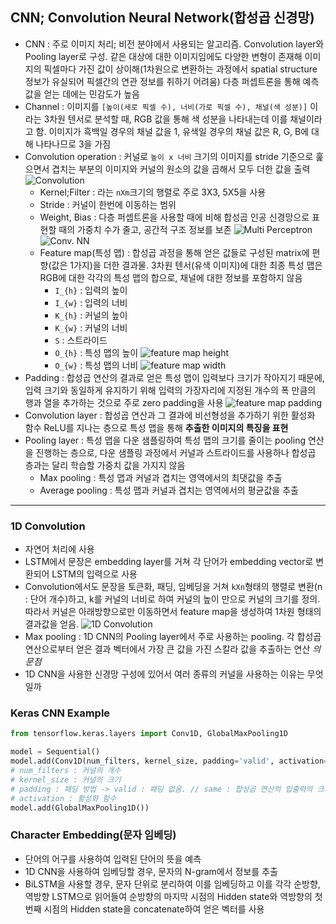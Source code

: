 ## CNN; Convolution Neural Network(합성곱 신경망)
- CNN : 주로 이미지 처리; 비전 분야에서 사용되는 알고리즘. Convolution layer와 Pooling layer로 구성. 같은 대상에 대한 이미지임에도 다양한 변형이 존재해 이미지의 픽셀마다 가진 값이 상이해(1차원으로 변환하는 과정에서 spatial structure 정보가 유실되어 픽셀간의 연관 정보를 취하기 어려움) 다층 퍼셉트론을 통해 예측값을 얻는 데에는 민감도가 높음
- Channel : 이미지를 `[높이(세로 픽셀 수), 너비(가로 픽셀 수), 채널(색 성분)]` 이라는 3차원 텐서로 분석할 때, RGB 값을 통해 색 성분을 나타내는데 이를 채널이라고 함. 이미지가 흑백일 경우의 채널 값을 1, 유색일 경우의 채널 값은 R, G, B에 대해 나타나므로 3을 가짐
- Convolution operation : 커널로 `높이 x 너비` 크기의 이미지를 stride 기준으로 훑으면서 겹치는 부분의 이미지와 커널의 원소의 값을 곱해서 모두 더한 값을 출력 ![Convolution](./img/convolution.jpg)
    * Kernel;Filter : 라는 `nXm`크기의 행렬로 주로 3X3, 5X5을 사용
    * Stride : 커널이 한번에 이동하는 범위
    * Weight, Bias : 다층 퍼셉트론을 사용할 때에 비해 합성곱 인공 신경망으로 표현할 때의 가중치 수가 줄고, 공간적 구조 정보를 보존 ![Multi Perceptron](./img/img_multi_perceptron.jpg) ![Conv. NN](./img/img_conv.jpg)
    * Feature map(특성 맵) : 합성곱 과정을 통해 얻은 값들로 구성된 matrix에 편향(값은 1가지)을 더한 결과물. 3차원 텐서(유색 이미지)에 대한 최종 특성 맵은 RGB에 대한 각각의 특성 맵의 합으로, 채널에 대한 정보를 포함하지 않음
        + `I_{h}` : 입력의 높이
        + `I_{w}` : 입력의 너비
        + `K_{h}` : 커널의 높이
        + `K_{w}` : 커널의 너비
        + `S` : 스트라이드
        + `O_{h}` : 특성 맵의 높이 ![feature map height](./img/feature_map_h.jpg)
        + `O_{w}` : 특성 맵의 너비 ![feature map width](./img/feature_map_w.jpg)
- Padding : 합성곱 연산의 결과로 얻은 특성 맵이 입력보다 크기가 작아지기 때문에, 입력 크기와 동일하게 유지하기 위해 입력의 가장자리에 지정된 개수의 폭 만큼의 행과 열을 추가하는 것으로 주로 zero padding을 사용 ![feature map padding](./img/feature_map_padding.jpg)
- Convolution layer : 합성곱 연산과 그 결과에 비선형성을 추가하기 위한 활성화 함수 ReLU를 지나는 층으로 특성 맵을 통해 **추출한 이미지의 특징을 표현**
- Pooling layer : 특성 맵을 다운 샘플링하여 특성 맵의 크기를 줄이는 pooling 연산을 진행하는 층으로, 다운 샘플링 과정에서 커널과 스트라이드를 사용하나 합성곱 층과는 달리 학습할 가중치 값을 가지지 않음
    * Max pooling : 특성 맵과 커널과 겹치는 영역에서의 최댓값을 추출
    * Average pooling : 특성 맵과 커널과 겹치는 영역에서의 평균값을 추출

---

### 1D Convolution
- 자연어 처리에 사용
- LSTM에서 문장은 embedding layer를 거쳐 각 단어가 embedding vector로 변환되어 LSTM의 입력으로 사용
- Convolution에서도 문장을 토큰화, 패딩, 임베딩을 거쳐 `kXn`형태의 행렬로 변환(n : 단어 개수)하고, k를 커널의 너비로 하여 커널의 높이 만으로 커널의 크기를 정의. 따라서 커널은 아래방향으로만 이동하면서 feature map을 생성하여 1차원 형태의 결과값을 얻음. ![1D Convolution](./img/1_D_conv.jpg)
- Max pooling : 1D CNN의 Pooling layer에서 주로 사용하는 pooling. 각 합성곱 연산으로부터 얻은 결과 벡터에서 가장 큰 값을 가진 스칼라 값을 추출하는 연산
*의문점*
- 1D CNN을 사용한 신경망 구성에 있어서 여러 종류의 커널을 사용하는 이유는 무엇일까

### Keras CNN Example

```python
from tensorflow.keras.layers import Conv1D, GlobalMaxPooling1D

model = Sequential()
model.add(Conv1D(num_filters, kernel_size, padding='valid', activation='relu'))
# num_filters : 커널의 개수
# kernel_size : 커널의 크기
# padding : 패딩 방법 -> valid : 패딩 없음. // same : 합성곱 연산의 입출력의 크기를 동일하도록 제로 패딩
# activation : 활성화 함수
model.add(GlobalMaxPooling1D())
```

### Character Embedding(문자 임베딩)
- 단어의 어구를 사용하여 입력된 단어의 뜻을 예측
- 1D CNN을 사용하여 임베딩할 경우, 문자의 N-gram에서 정보를 추출
- BiLSTM을 사용할 경우, 문자 단위로 분리하여 이를 임베딩하고 이를 각각 순방향, 역방향 LSTM으로 읽어들여 순방향의 마지막 시점의 Hidden state와 역방향의 첫 번째 시점의 Hidden state을 concatenate하여 얻은 벡터를 사용